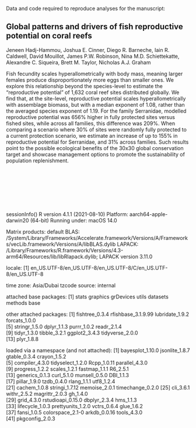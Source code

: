 Data and code required to reproduce analyses for the manuscript:


**Global patterns and drivers of fish reproductive potential on coral reefs**
-
Jeneen Hadj-Hammou, Joshua E. Cinner, Diego R. Barneche, Iain R. Caldwell, David Mouillot, James P.W. Robinson, Nina M.D. Schiettekatte, Alexandre C. Siqueira, Brett M. Taylor, Nicholas A.J. Graham


Fish fecundity scales hyperallometrically with body mass,  meaning larger females produce disproportionately more eggs than smaller ones. We explore this relationship beyond the species-level to estimate the “reproductive potential” of 1,632 coral reef sites distributed globally. We find that, at the site-level, reproductive potential scales hyperallometrically with assemblage biomass, but with a median exponent of 1.08, rather than the averaged species exponent of 1.19. For the family Serranidae, modelled reproductive potential was 656% higher in fully protected sites versus fished sites, while across all families, this difference was 209%. When comparing a scenario where 30% of sites were randomly fully protected to a current protection scenario, we estimate an increase of up to 155% in reproductive potential for Serranidae, and 31% across families. Such results point to the possible ecological benefits  of the 30x30 global conservation target and showcase management options to promote the sustainability of population replenishment. 

<br>
<br>
<br>
<br>
<br>
<br>

sessionInfo()
R version 4.1.1 (2021-08-10)
Platform: aarch64-apple-darwin20 (64-bit)
Running under: macOS 14.0

Matrix products: default
BLAS:   /System/Library/Frameworks/Accelerate.framework/Versions/A/Frameworks/vecLib.framework/Versions/A/libBLAS.dylib 
LAPACK: /Library/Frameworks/R.framework/Versions/4.3-arm64/Resources/lib/libRlapack.dylib;  LAPACK version 3.11.0

locale:
[1] en_US.UTF-8/en_US.UTF-8/en_US.UTF-8/C/en_US.UTF-8/en_US.UTF-8

time zone: Asia/Dubai
tzcode source: internal

attached base packages:
[1] stats     graphics  grDevices utils     datasets  methods   base     

other attached packages:
 [1] fishtree_0.3.4     rfishbase_3.1.9.99 lubridate_1.9.2    forcats_1.0.0     
 [5] stringr_1.5.0      dplyr_1.1.3        purrr_1.0.2        readr_2.1.4       
 [9] tidyr_1.3.0        tibble_3.2.1       ggplot2_3.4.3      tidyverse_2.0.0   
[13] plyr_1.8.8        

loaded via a namespace (and not attached):
 [1] bayesplot_1.10.0  jsonlite_1.8.7    gtable_0.3.4      crayon_1.5.2     
 [5] compiler_4.3.0    tidyselect_1.2.0  Rcpp_1.0.11       parallel_4.3.0   
 [9] progress_1.2.2    scales_1.2.1      fastmap_1.1.1     R6_2.5.1         
[13] generics_0.1.3    curl_5.1.0        munsell_0.5.0     DBI_1.1.3        
[17] pillar_1.9.0      tzdb_0.4.0        rlang_1.1.1       utf8_1.2.4       
[21] cachem_1.0.8      stringi_1.7.12    memoise_2.0.1     timechange_0.2.0 
[25] cli_3.6.1         withr_2.5.2       magrittr_2.0.3    gh_1.4.0         
[29] grid_4.3.0        rstudioapi_0.15.0 dbplyr_2.3.4      hms_1.1.3        
[33] lifecycle_1.0.3   prettyunits_1.2.0 vctrs_0.6.4       glue_1.6.2       
[37] fansi_1.0.5       colorspace_2.1-0  arkdb_0.0.16      tools_4.3.0      
[41] pkgconfig_2.0.3  
> 

